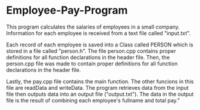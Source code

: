 # Employee-Pay-Program
This program calculates the salaries of employees in a small company.  Information for each employee is received from a text file called "input.txt".  

Each record of each employee is saved into a Class called PERSON which is stored in a file called "person.h". The file person.cpp contains proper definitions for all function declarations in the header file.  Then, the person.cpp file was made to contain proper definitions for all function declarations in the header file.        

Lastly, the pay.cpp file contains the main function.  The other funcions in this file are readData and writeData.  The program retrieves data from the input file then outputs data into an output file ("output.txt").  The data in the output file is the result of combining each employee's fullname and total pay."
